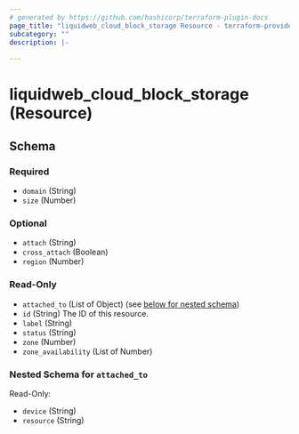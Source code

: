 ```yaml
---
# generated by https://github.com/hashicorp/terraform-plugin-docs
page_title: "liquidweb_cloud_block_storage Resource - terraform-provider-liquidweb"
subcategory: ""
description: |-
  
---
```


# liquidweb_cloud_block_storage (Resource)





<!-- schema generated by tfplugindocs -->
## Schema

### Required

- `domain` (String)
- `size` (Number)

### Optional

- `attach` (String)
- `cross_attach` (Boolean)
- `region` (Number)

### Read-Only

- `attached_to` (List of Object) (see [below for nested schema](#nestedatt--attached_to))
- `id` (String) The ID of this resource.
- `label` (String)
- `status` (String)
- `zone` (Number)
- `zone_availability` (List of Number)

<a id="nestedatt--attached_to"></a>
### Nested Schema for `attached_to`

Read-Only:

- `device` (String)
- `resource` (String)

